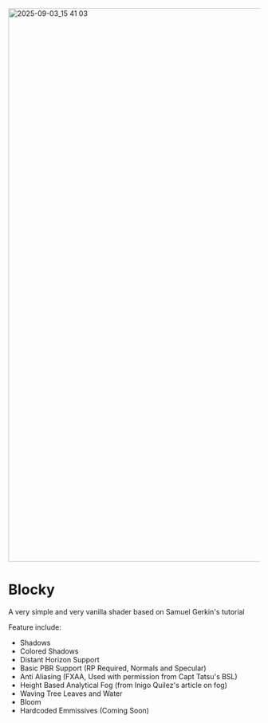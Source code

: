 


<img width="1920" height="1111" alt="2025-09-03_15 41 03" src="https://github.com/user-attachments/assets/802a3c43-3df7-4d0e-bac3-5393fdad1c81" />



# **Blocky**

A very simple and very vanilla shader based on Samuel Gerkin's tutorial

Feature include:
- Shadows
- Colored Shadows
- Distant Horizon Support
- Basic PBR Support (RP Required, Normals and Specular)
- Anti Aliasing (FXAA, Used with permission from Capt Tatsu's BSL)
- Height Based Analytical Fog (from Inigo Quilez's article on fog)
- Waving Tree Leaves and Water
- Bloom
- Hardcoded Emmissives (Coming Soon)




